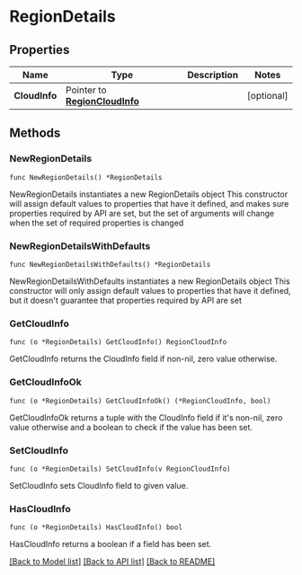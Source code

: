 # RegionDetails

## Properties

Name | Type | Description | Notes
------------ | ------------- | ------------- | -------------
**CloudInfo** | Pointer to [**RegionCloudInfo**](RegionCloudInfo.md) |  | [optional] 

## Methods

### NewRegionDetails

`func NewRegionDetails() *RegionDetails`

NewRegionDetails instantiates a new RegionDetails object
This constructor will assign default values to properties that have it defined,
and makes sure properties required by API are set, but the set of arguments
will change when the set of required properties is changed

### NewRegionDetailsWithDefaults

`func NewRegionDetailsWithDefaults() *RegionDetails`

NewRegionDetailsWithDefaults instantiates a new RegionDetails object
This constructor will only assign default values to properties that have it defined,
but it doesn't guarantee that properties required by API are set

### GetCloudInfo

`func (o *RegionDetails) GetCloudInfo() RegionCloudInfo`

GetCloudInfo returns the CloudInfo field if non-nil, zero value otherwise.

### GetCloudInfoOk

`func (o *RegionDetails) GetCloudInfoOk() (*RegionCloudInfo, bool)`

GetCloudInfoOk returns a tuple with the CloudInfo field if it's non-nil, zero value otherwise
and a boolean to check if the value has been set.

### SetCloudInfo

`func (o *RegionDetails) SetCloudInfo(v RegionCloudInfo)`

SetCloudInfo sets CloudInfo field to given value.

### HasCloudInfo

`func (o *RegionDetails) HasCloudInfo() bool`

HasCloudInfo returns a boolean if a field has been set.


[[Back to Model list]](../README.md#documentation-for-models) [[Back to API list]](../README.md#documentation-for-api-endpoints) [[Back to README]](../README.md)


